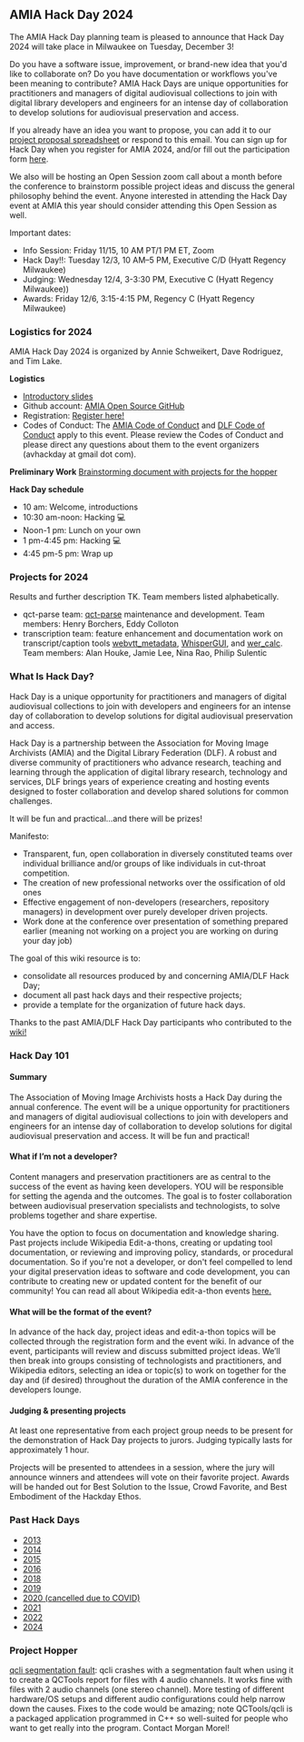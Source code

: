 ## AMIA Hack Day 2024
The AMIA Hack Day planning team is pleased to announce that Hack Day 2024 will take place in Milwaukee on Tuesday, December 3!
 
Do you have a software issue, improvement, or brand-new idea that you'd like to collaborate on? Do you have documentation or workflows you've been meaning to contribute? AMIA Hack Days are unique opportunities for practitioners and managers of digital audiovisual collections to join with digital library developers and engineers for an intense day of collaboration to develop solutions for audiovisual preservation and access.

If you already have an idea you want to propose, you can add it to our [project proposal spreadsheet](https://docs.google.com/spreadsheets/d/1DVckSdzYcJXN83LoGfzNFBdbXSFTV9o2_rbvYCMN9cc/edit?gid=0#gid=0) or respond to this email. You can sign up for Hack Day when you register for AMIA 2024, and/or fill out the participation form [here](https://docs.google.com/forms/d/e/1FAIpQLSedPi-IEBR4r4DurRAazewHnI4xVY3xtrbxQctYnQGPDacVrg/viewform).
 
We also will be hosting an Open Session zoom call about a month before the conference to brainstorm possible project ideas and discuss the general philosophy behind the event. Anyone interested in attending the Hack Day event at AMIA this year should consider attending this Open Session as well.

Important dates:
* Info Session: Friday 11/15, 10 AM PT/1 PM ET, Zoom
* Hack Day!!: Tuesday 12/3, 10 AM–5 PM, Executive C/D (Hyatt Regency Milwaukee)
* Judging: Wednesday 12/4, 3-3:30 PM, Executive C (Hyatt Regency Milwaukee))
* Awards: Friday 12/6, 3:15-4:15 PM, Regency C (Hyatt Regency Milwaukee)

### Logistics for 2024
AMIA Hack Day 2024 is organized by Annie Schweikert, Dave Rodriguez, and Tim Lake.

**Logistics**
* [Introductory slides](https://docs.google.com/presentation/d/1k5wnb0fBRQIrbipwyBEo0SIr_ROedGwavY5jcGemvjc/edit#slide=id.p)
* Github account: [AMIA Open Source GitHub](https://github.com/amiaopensource)
* Registration: [Register here!](https://docs.google.com/forms/d/e/1FAIpQLSedPi-IEBR4r4DurRAazewHnI4xVY3xtrbxQctYnQGPDacVrg/viewform)
* Codes of Conduct: The [AMIA Code of Conduct](http://www.amiaconference.net/amia-code-of-conduct/) and [DLF Code of Conduct](https://www.diglib.org/about/code-of-conduct/) apply to this event. Please review the Codes of Conduct and please direct any questions about them to the event organizers (avhackday at gmail dot com).

**Preliminary Work**
[Brainstorming document with projects for the hopper](https://docs.google.com/spreadsheets/d/1DVckSdzYcJXN83LoGfzNFBdbXSFTV9o2_rbvYCMN9cc/edit?gid=0#gid=0)

**Hack Day schedule**
* 10 am: Welcome, introductions
* 10:30 am-noon: Hacking 💻
* Noon-1 pm: Lunch on your own
* 1 pm-4:45 pm: Hacking 💻
* 4:45 pm-5 pm: Wrap up

### Projects for 2024
Results and further description TK. Team members listed alphabetically.

* qct-parse team: [qct-parse](https://github.com/amiaopensource/qct-parse) maintenance and development. Team members: Henry Borchers, Eddy Colloton
* transcription team: feature enhancement and documentation work on transcript/caption tools [webvtt_metadata](https://github.com/ninarao/webvtt_metadata), [WhisperGUI](https://github.com/ninarao/WhisperGUI), and [wer_calc](https://github.com/ninarao/wer_calc). Team members: Alan Houke, Jamie Lee, Nina Rao, Philip Sulentic

### What Is Hack Day?
Hack Day is a unique opportunity for practitioners and managers of digital audiovisual collections to join with developers and engineers for an intense day of collaboration to develop solutions for digital audiovisual preservation and access.

Hack Day is a partnership between the Association for Moving Image Archivists (AMIA) and the Digital Library Federation (DLF). A robust and diverse community of practitioners who advance research, teaching and learning through the application of digital library research, technology and services, DLF brings years of experience creating and hosting events designed to foster collaboration and develop shared solutions for common challenges.

It will be fun and practical…and there will be prizes!

Manifesto:
* Transparent, fun, open collaboration in diversely constituted teams over individual brilliance and/or groups of like individuals in cut-throat competition.
* The creation of new professional networks over the ossification of old ones
* Effective engagement of non-developers (researchers, repository managers) in development over purely developer driven projects.
* Work done at the conference over presentation of something prepared earlier (meaning not working on a project you are working on during your day job)

The goal of this wiki resource is to:

* consolidate all resources produced by and concerning AMIA/DLF Hack Day;
* document all past hack days and their respective projects;
* provide a template for the organization of future hack days.

Thanks to the past AMIA/DLF Hack Day participants who contributed to the [wiki!](http://web.archive.org/web/20240609121440/https://wiki.curatecamp.org/index.php/Association_of_Moving_Image_Archivists_%26_Digital_Library_Federation_Hack_Day)

### Hack Day 101
#### Summary
The Association of Moving Image Archivists hosts a Hack Day during the annual conference. The event will be a unique opportunity for practitioners and managers of digital audiovisual collections to join with developers and engineers for an intense day of collaboration to develop solutions for digital audiovisual preservation and access. It will be fun and practical!

#### What if I’m not a developer?
Content managers and preservation practitioners are as central to the success of the event as having keen developers. YOU will be responsible for setting the agenda and the outcomes. The goal is to foster collaboration between audiovisual preservation specialists and technologists, to solve problems together and share expertise.

You have the option to focus on documentation and knowledge sharing. Past projects include Wikipedia Edit-a-thons, creating or updating tool documentation, or reviewing and improving policy, standards, or procedural documentation. So if you're not a developer, or don't feel compelled to lend your digital preservation ideas to software and code development, you can contribute to creating new or updated content for the benefit of our community! You can read all about Wikipedia edit-a-thon events [here.](http://outreach.wikimedia.org/wiki/Edit-a-thon)

#### What will be the format of the event?
In advance of the hack day, project ideas and edit-a-thon topics will be collected through the registration form and the event wiki. In advance of the event, participants will review and discuss submitted project ideas. We’ll then break into groups consisting of technologists and practitioners, and Wikipedia editors, selecting an idea or topic(s) to work on together for the day and (if desired) throughout the duration of the AMIA conference in the developers lounge.

#### Judging & presenting projects
At least one representative from each project group needs to be present for the demonstration of Hack Day projects to jurors. Judging typically lasts for approximately 1 hour.

Projects will be presented to attendees in a session, where the jury will announce winners and attendees will vote on their favorite project. Awards will be handed out for Best Solution to the Issue, Crowd Favorite, and Best Embodiment of the Hackday Ethos.

### Past Hack Days
* [2013](2013.md)
* [2014](2014.md)
* [2015](2015.md)
* [2016](2016.md)
* [2018](2018.md)
* [2019](2019.md)
* [2020 (cancelled due to COVID)](2020.md)
* [2021](2021.md)
* [2022](2022.md)
* [2024](2024.md)

### Project Hopper
[qcli segmentation fault](https://github.com/amiaopensource/vrecord/issues/851): qcli crashes with a segmentation fault when using it to create a QCTools report for files with 4 audio channels. It works fine with files with 2 audio channels (one stereo channel). More testing of different hardware/OS setups and different audio configurations could help narrow down the causes. Fixes to the code would be amazing; note QCTools/qcli is a packaged application programmed in C++ so well-suited for people who want to get really into the program. Contact Morgan Morel!
